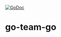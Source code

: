 [![GoDoc](https://godoc.org/github.com/VenkatsCode/ywait?status.svg)](https://godoc.org/github.com/VenkatsCode/ywait)
# go-team-go
